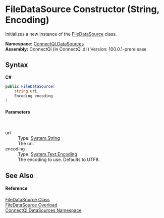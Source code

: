 # FileDataSource Constructor (String, Encoding)
 

Initializes a new instance of the <a href="T_ConnectQl_DataSources_FileDataSource">FileDataSource</a> class.

**Namespace:**&nbsp;<a href="N_ConnectQl_DataSources">ConnectQl.DataSources</a><br />**Assembly:**&nbsp;ConnectQl (in ConnectQl.dll) Version: 100.0.1-prerelease

## Syntax

**C#**<br />
``` C#
public FileDataSource(
	string uri,
	Encoding encoding
)
```


#### Parameters
&nbsp;<dl><dt>uri</dt><dd>Type: <a href="http://msdn2.microsoft.com/en-us/library/s1wwdcbf" target="_blank">System.String</a><br />The uri.</dd><dt>encoding</dt><dd>Type: <a href="http://msdn2.microsoft.com/en-us/library/86hf4sb8" target="_blank">System.Text.Encoding</a><br />The encoding to use. Defaults to UTF8.</dd></dl>

## See Also


#### Reference
<a href="T_ConnectQl_DataSources_FileDataSource">FileDataSource Class</a><br /><a href="Overload_ConnectQl_DataSources_FileDataSource__ctor">FileDataSource Overload</a><br /><a href="N_ConnectQl_DataSources">ConnectQl.DataSources Namespace</a><br />
